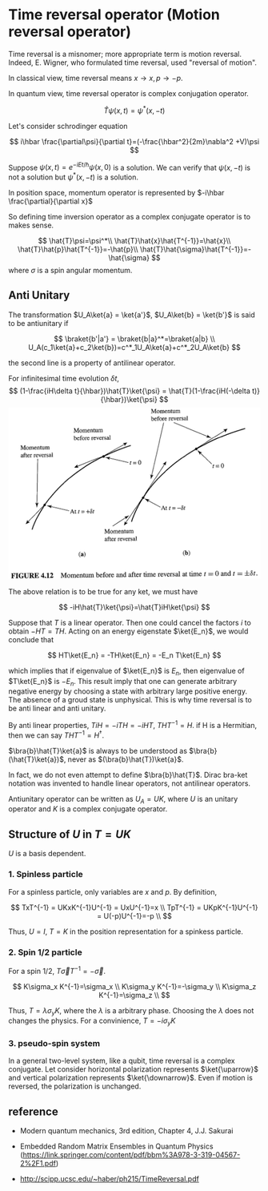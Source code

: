 # Time reversal operator (Motion reversal operator)

Time reversal is a misnomer; more appropriate term is motion reversal. Indeed, E. Wigner, who formulated time reversal, used "reversal of motion".

In classical view, time reversal means $x\rightarrow x,p\rightarrow -p.$

In quantum view, time reversal operator is complex conjugation operator. 

$$
\hat{T}\psi(x,t)=\psi^*(x,-t)
$$

Let's consider schrodinger equation

$$
i\hbar \frac{\partial\psi}{\partial t}=(-\frac{\hbar^2}{2m}\nabla^2 +V)\psi
$$



Suppose $\psi(x,t)=e^{-iEt/\hbar}\psi(x,0)$ is a solution. We can verify that $\psi(x,-t)$ is not a solution but $\psi^*(x,-t)$ is a solution.

In position space, momentum operator is represented by $-i\hbar \frac{\partial}{\partial x}$

So defining time inversion operator as a complex conjugate operator is to makes sense.

$$
\hat{T}\psi=\psi^*\\
 \hat{T}\hat{x}\hat{T^{-1}}=\hat{x}\\
 \hat{T}\hat{p}\hat{T^{-1}}=-\hat{p}\\
  \hat{T}\hat{\sigma}\hat{T^{-1}}=-\hat{\sigma}
 $$
 where $\sigma$ is a spin angular momentum.


## Anti Unitary

The transformation $U_A\ket{a} = \ket{a'}$, $U_A\ket{b} = \ket{b'}$ is said to be antiunitary if 

$$
\braket{b'|a'} = \braket{b|a}^*=\braket{a|b} \\
U_A(c_1\ket{a}+c_2\ket{b})=c^*_1U_A\ket{a}+c^*_2U_A\ket{b}
$$

the second line is a property of antilinear operator.

For infinitesimal time evolution $\delta t$, 
$$
(1-\frac{iH\delta t}{\hbar})\hat{T}\ket{\psi} = \hat{T}(1-\frac{iH(-\delta t)}{\hbar})\ket{\psi}
$$
![time_reversal.png](./fig/time_reversal.png)

The above relation is to be true for any ket, we must have

$$
-iH\hat{T}\ket{\psi}=\hat{T}iH\ket{\psi}
$$

Suppose that $T$ is a linear operator. Then one could cancel the factors $i$ to obtain $-HT=TH$. Acting on an energy eigenstate $\ket{E_n}$, we would conclude that

$$
HT\ket{E_n} = -TH\ket{E_n} = -E_n T\ket{E_n}
$$

which implies that if eigenvalue of $\ket{E_n}$ is $E_n$, then eigenvalue of $T\ket{E_n}$ is $-E_n$. This result imply that one can generate arbitrary negative energy by choosing a state with arbitrary large positive energy. The absence of a groud state is unphysical. This is why time reversal is to be anti linear and anti unitary.

By anti linear properties, $TiH=-iTH=-iHT$, $THT^{-1}=H$. if H is a Hermitian, then we can say $THT^{-1}=H^{\dagger}$.

$\bra{b}\hat{T}\ket{a}$ is always to be understood as $\bra{b}(\hat{T}\ket{a})$, never as $(\bra{b}\hat{T})\ket{a}$.

In fact, we do not even attempt to define $\bra{b}\hat{T}$. Dirac bra-ket notation was invented to handle linear operators, not antilinear operators. 

Antiunitary operator can be written as $U_A = UK$, where $U$ is an unitary operator and $K$ is a complex conjugate operator.

## Structure of $U$ in $T=UK$

$U$ is a basis dependent.

### 1. Spinless particle

For a spinless particle, only variables are $x$ and $p$. By definition,

$$
TxT^{-1} = UKxK^{-1}U^{-1} = UxU^{-1}=x \\
TpT^{-1} = UKpK^{-1}U^{-1} = U(-p)U^{-1}=-p \\
$$

Thus, $U=I$, $T=K$ in the position representation for a spinkess particle.

### 2. Spin 1/2 particle

For a spin 1/2, $T\overrightarrow{\sigma}T^{-1}=-\overrightarrow{\sigma}$.

$$
K\sigma_x K^{-1}=\sigma_x \\
K\sigma_y K^{-1}=-\sigma_y \\
K\sigma_z K^{-1}=\sigma_z \\
$$

Thus, $T=\lambda\sigma_y K$, where the $\lambda$ is a arbitrary phase. Choosing the $\lambda$ does not changes the physics. For a convinience, $T=-i\sigma_y K$

### 3. pseudo-spin system

In a general two-level system, like a qubit, time reversal is a complex conjugate. Let consider horizontal polarization represents $\ket{\uparrow}$ and vertical polarization represents $\ket{\downarrow}$. Even if motion is reversed, the polarization is unchanged.





## reference

- Modern quantum mechanics, 3rd edition, Chapter 4, J.J. Sakurai

- Embedded Random Matrix Ensembles in Quantum Physics (https://link.springer.com/content/pdf/bbm%3A978-3-319-04567-2%2F1.pdf)

- http://scipp.ucsc.edu/~haber/ph215/TimeReversal.pdf